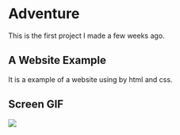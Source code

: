 
<h1> Adventure </h1>

This is the first project I made a few weeks ago.

<h2> A Website Example </h2>

It is a example of a website using by html and css.

<h2> Screen GIF </h2>

![](screen.gif)